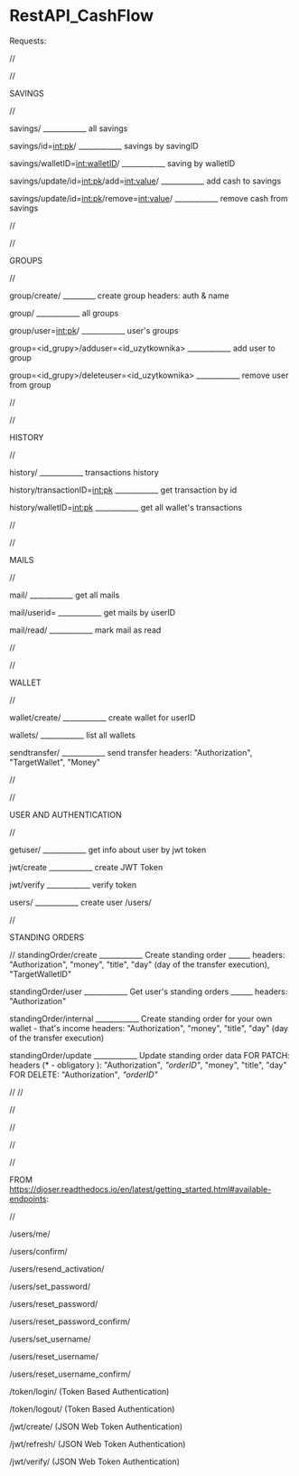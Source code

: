 # RestAPI_CashFlow
Requests:

//

//

SAVINGS
 
//


savings/                                                          ____________ all savings

savings/id=<int:pk>/                                              ____________ savings by savingID

savings/walletID=<int:walletID>/                                  ____________ saving by walletID

savings/update/id=<int:pk>/add=<int:value>/                       ____________ add cash to savings

savings/update/id=<int:pk>/remove=<int:value>/                    ____________ remove cash from savings

//

//

GROUPS

//

group/create/ _________ create group headers: auth & name

group/																														____________ all groups

group/user=<int:pk>/																							____________ user's groups

group=<id_grupy>/adduser=<id_uzytkownika>													____________ add user to group

group=<id_grupy>/deleteuser=<id_uzytkownika>											____________ remove user from group

//

//

HISTORY

//

history/																													____________ transactions history

history/transactionID=<int:pk>																		____________ get transaction by id

history/walletID=<int:pk>																					____________ get all wallet's transactions

//

//

MAILS

//

mail/																													____________ get all mails

mail/userid=<odbiorcaID>																			____________ get mails by userID

mail/read/<pk>																								____________ mark mail as read

//

//

WALLET

//

wallet/create/   ____________ create wallet for userID

wallets/ ____________ list all wallets

sendtransfer/  ____________ send transfer  headers: "Authorization", "TargetWallet", "Money"

//


//

USER AND AUTHENTICATION

//

getuser/																													____________ get info about user by jwt token

jwt/create																												____________ create JWT Token

jwt/verify																												____________ verify token

users/																													____________ create user
/users/

//

STANDING ORDERS

//
standingOrder/create ____________ Create standing order ______ headers: "Authorization", "money", "title", "day"  (day of the transfer execution), "TargetWalletID"

standingOrder/user ____________ Get user's standing orders ______ headers: "Authorization"

standingOrder/internal ____________ Create standing order for your own wallet -  that's income headers: "Authorization", "money", "title", "day" (day of the transfer execution)

standingOrder/update ____________ Update standing order data  FOR PATCH: headers (* - obligatory ): "Authorization"*, "orderID"*, "money", "title", "day" FOR DELETE: "Authorization"*, "orderID"*

//
//

//

//

//

//

FROM https://djoser.readthedocs.io/en/latest/getting_started.html#available-endpoints:

//

/users/me/

/users/confirm/

/users/resend_activation/

/users/set_password/

/users/reset_password/

/users/reset_password_confirm/

/users/set_username/

/users/reset_username/

/users/reset_username_confirm/

/token/login/ (Token Based Authentication)

/token/logout/ (Token Based Authentication)

/jwt/create/ (JSON Web Token Authentication)

/jwt/refresh/ (JSON Web Token Authentication)

/jwt/verify/ (JSON Web Token Authentication)


